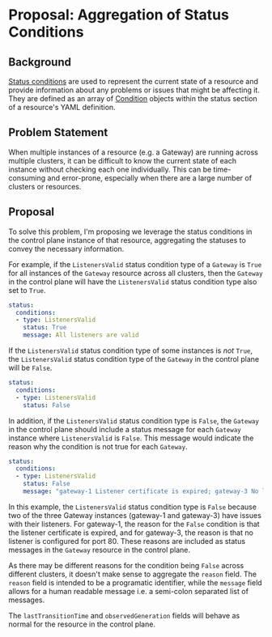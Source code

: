 # Proposal: Aggregation of Status Conditions

## Background

[Status conditions](https://github.com/kubernetes/community/blob/master/contributors/devel/sig-architecture/api-conventions.md#typical-status-properties) are used to represent the current state of a resource and provide information about any problems or issues that might be affecting it. They are defined as an array of [Condition](https://pkg.go.dev/k8s.io/apimachinery@v0.26.3/pkg/apis/meta/v1#Condition) objects within the status section of a resource's YAML definition.

## Problem Statement

When multiple instances of a resource (e.g. a Gateway) are running across multiple clusters, it can be difficult to know the current state of each instance without checking each one individually. This can be time-consuming and error-prone, especially when there are a large number of clusters or resources.

## Proposal

To solve this problem, I'm proposing we leverage the status conditions in the control plane instance of that resource, aggregating the statuses to convey the necessary information.

For example, if the `ListenersValid` status condition type of a `Gateway` is `True` for all instances of the `Gateway` resource across all clusters, then the `Gateway` in the control plane will have the `ListenersValid` status condition type also set to `True`.

```yaml
status:
  conditions:
  - type: ListenersValid
    status: True
    message: All listeners are valid
```

If the `ListenersValid` status condition type of some instances is *not* `True`, the `ListenersValid` status condition type of the `Gateway` in the control plane will be `False`.

```yaml
status:
  conditions:
  - type: ListenersValid
    status: False
```

In addition, if the `ListenersValid` status condition type is `False`, the `Gateway` in the control plane should include a status message for each `Gateway` instance where `ListenersValid` is `False`. This message would indicate the reason why the condition is not true for each `Gateway`.

```yaml
status:
  conditions:
  - type: ListenersValid
    status: False
    message: "gateway-1 Listener certificate is expired; gateway-3 No listener configured for port 80"
```

In this example, the `ListenersValid` status condition type is `False` because two of the three Gateway instances (gateway-1 and gateway-3) have issues with their listeners. For gateway-1, the reason for the `False` condition is that the listener certificate is expired, and for gateway-3, the reason is that no listener is configured for port 80. These reasons are included as status messages in the `Gateway` resource in the control plane.

As there may be different reasons for the condition being `False` across different clusters, it doesn't make sense to aggregate the `reason` field. The `reason` field is intended to be a programatic identifier, while the `message` field allows for a human readable message i.e. a semi-colon separated list of messages.

The `lastTransitionTime` and `observedGeneration` fields will behave as normal for the resource in the control plane.